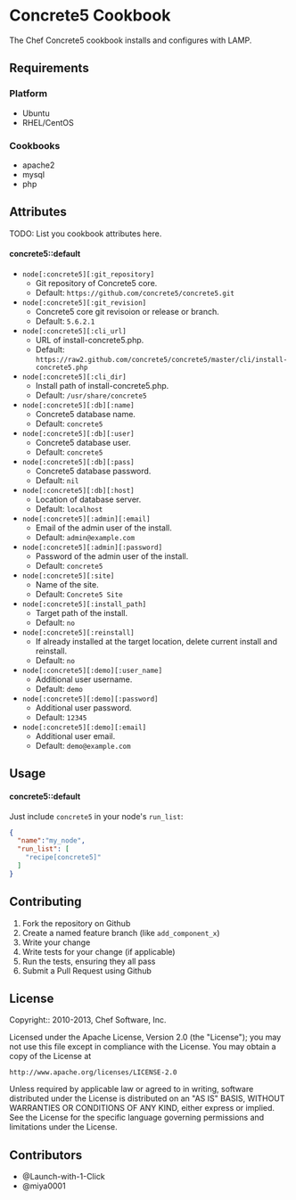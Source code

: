 Concrete5 Cookbook
==================

The Chef Concrete5 cookbook installs and configures with LAMP.

Requirements
------------

### Platform

* Ubuntu
* RHEL/CentOS

### Cookbooks

* apache2
* mysql
* php

Attributes
----------
TODO: List you cookbook attributes here.

#### concrete5::default

* `node[:concrete5][:git_repository]`
    * Git repository of Concrete5 core.
    * Default: `https://github.com/concrete5/concrete5.git`
* `node[:concrete5][:git_revision]`
    * Concrete5 core git revisoion or release or branch.
    * Default: `5.6.2.1`
* `node[:concrete5][:cli_url]`
    * URL of install-concrete5.php.
    * Default: `https://raw2.github.com/concrete5/concrete5/master/cli/install-concrete5.php`
* `node[:concrete5][:cli_dir]`
    * Install path of install-concrete5.php.
    * Default: `/usr/share/concrete5`
* `node[:concrete5][:db][:name]`
    * Concrete5 database name.
    * Default: `concrete5`
* `node[:concrete5][:db][:user]`
    * Concrete5 database user.
    * Default: `concrete5`
* `node[:concrete5][:db][:pass]`
    * Concrete5 database password.
    * Default: `nil`
* `node[:concrete5][:db][:host]`
    * Location of database server.
    * Default: `localhost`
* `node[:concrete5][:admin][:email]`
    * Email of the admin user of the install.
    * Default: `admin@example.com`
* `node[:concrete5][:admin][:password]`
    * Password of the admin user of the install.
    * Default: `concrete5`
* `node[:concrete5][:site]`
    * Name of the site.
    * Default: `Concrete5 Site`
* `node[:concrete5][:install_path]`
    * Target path of the install.
    * Default: `no`
* `node[:concrete5][:reinstall]`
    * If already installed at the target location, delete current install and reinstall.
    * Default: `no`
* `node[:concrete5][:demo][:user_name]`
    * Additional user username.
    * Default: `demo`
* `node[:concrete5][:demo][:password]`
    * Additional user password.
    * Default: `12345`
* `node[:concrete5][:demo][:email]`
    * Additional user email.
    * Default: `demo@example.com`


Usage
-----
#### concrete5::default

Just include `concrete5` in your node's `run_list`:

```json
{
  "name":"my_node",
  "run_list": [
    "recipe[concrete5]"
  ]
}
```

Contributing
------------

1. Fork the repository on Github
2. Create a named feature branch (like `add_component_x`)
3. Write your change
4. Write tests for your change (if applicable)
5. Run the tests, ensuring they all pass
6. Submit a Pull Request using Github

License
-------------------

Copyright:: 2010-2013, Chef Software, Inc.

Licensed under the Apache License, Version 2.0 (the "License");
you may not use this file except in compliance with the License.
You may obtain a copy of the License at

    http://www.apache.org/licenses/LICENSE-2.0

Unless required by applicable law or agreed to in writing, software
distributed under the License is distributed on an "AS IS" BASIS,
WITHOUT WARRANTIES OR CONDITIONS OF ANY KIND, either express or implied.
See the License for the specific language governing permissions and
limitations under the License.

Contributors
------------

* @Launch-with-1-Click
* @miya0001
